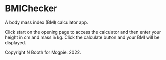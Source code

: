 # BMIChecker

A body mass index (BMI) calculator app.

Click start on the opening page to access the calculator and then enter your height in cm and mass in kg.  Click the calculate button and your BMI will be displayed.

Copyright N Booth for Mogpie. 2022.
